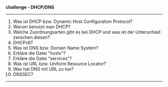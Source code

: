
**challenge - DHCP/DNS**

---

01. Was ist DHCP bzw. Dynamic Host Configuration Protocol?
02. Warum benutzt man DHCP?
03. Welche Zuordnungsarten gibt es bei DHCP und was ist der Unterschied zwischen diesen?
04. DHCPv6?
05. Was ist DNS bzw. Domain Name System?
06. Erkläre die Datei "hosts"?
07. Erkläre die Datei "services"?
08. Was ist URL bzw. Uniform Resource Locator?
09. Was hat DNS mit URL zu tun?
10. DNSSEC?

---
